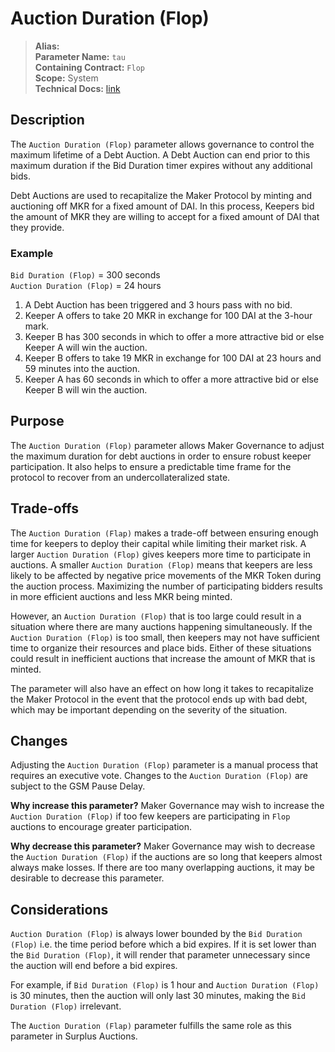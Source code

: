 
# Auction Duration (Flop)

>**Alias:**  
>**Parameter Name:** `tau`  
>**Containing Contract:** `Flop`  
>**Scope:** System  
>**Technical Docs:** [link](https://docs.makerdao.com/smart-contract-modules/system-stabilizer-module/flop-detailed-documentation)  

## Description
The `Auction Duration (Flop)` parameter allows governance to control the maximum lifetime of a Debt Auction. A Debt Auction can end prior to this maximum duration if the Bid Duration timer expires without any additional bids.

Debt Auctions are used to recapitalize the Maker Protocol by minting and auctioning off MKR for a fixed amount of DAI. In this process, Keepers bid the amount of MKR they are willing to accept for a fixed amount of DAI that they provide. 

### Example

`Bid Duration (Flop)` = 300 seconds  
`Auction Duration (Flop)` = 24 hours  

1. A Debt Auction has been triggered and 3 hours pass with no bid.
2. Keeper A offers to take 20 MKR in exchange for 100 DAI at the 3-hour mark.
3. Keeper B has 300 seconds in which to offer a more attractive bid or else Keeper A will win the auction.
4. Keeper B offers to take 19 MKR in exchange for 100 DAI at 23 hours and 59 minutes into the auction.
5. Keeper A has 60 seconds in which to offer a more attractive bid or else Keeper B will win the auction.

## Purpose
The `Auction Duration (Flop)` parameter allows Maker Governance to adjust the maximum duration for debt auctions in order to ensure robust keeper participation. It also helps to ensure a predictable time frame for the protocol to recover from an undercollateralized state. 

## Trade-offs
The `Auction Duration (Flap)` makes a trade-off between ensuring enough time for keepers to deploy their capital while limiting their market risk. A larger `Auction Duration (Flop)` gives keepers more time to participate in auctions. A smaller `Auction Duration (Flop)` means that keepers are less likely to be affected by negative price movements of the MKR Token during the auction process. Maximizing the number of participating bidders results in more efficient auctions and less MKR being minted.

However, an `Auction Duration (Flop)` that is too large could result in a situation where there are many auctions happening simultaneously. If the `Auction Duration (Flop)` is too small, then keepers may not have sufficient time to organize their resources and place bids. Either of these situations could result in inefficient auctions that increase the amount of MKR that is minted.

The parameter will also have an effect on how long it takes to recapitalize the Maker Protocol in the event that the protocol ends up with bad debt, which may be important depending on the severity of the situation.

## Changes
Adjusting the `Auction Duration (Flop)` parameter is a manual process that requires an executive vote. Changes to the `Auction Duration (Flop)` are subject to the GSM Pause Delay.

**Why increase this parameter?**
Maker Governance may wish to increase the `Auction Duration (Flop)` if too few keepers are participating in `Flop` auctions to encourage greater participation.

**Why decrease this parameter?**
Maker Governance may wish to decrease the `Auction Duration (Flop)` if the auctions are so long that keepers almost always make losses. If there are too many overlapping auctions, it may be desirable to decrease this parameter.

## Considerations
`Auction Duration (Flop)` is always lower bounded by the `Bid Duration (Flop)` i.e. the time period before which a bid expires. If it is set lower than the `Bid Duration (Flop)`, it will render that parameter unnecessary since the auction will end before a bid expires. 

For example, if `Bid Duration (Flop)` is 1 hour and `Auction Duration (Flop)` is 30 minutes, then the auction will only last 30 minutes, making the `Bid Duration (Flop)` irrelevant.

The `Auction Duration (Flap)` parameter fulfills the same role as this parameter in Surplus Auctions.
